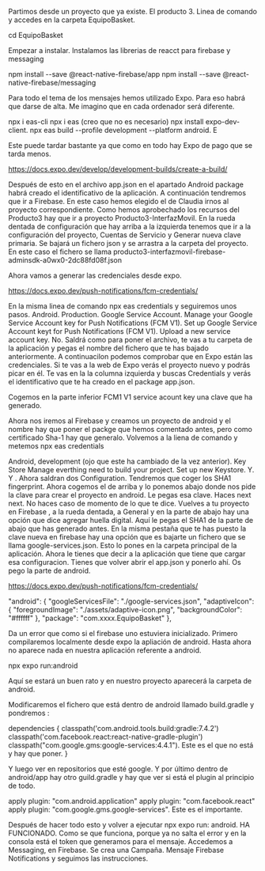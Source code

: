 Partimos desde un proyecto que ya existe. El producto 3.
Linea de comando y accedes en la carpeta EquipoBasket.

cd EquipoBasket

Empezar a instalar.
Instalamos las librerias de reacct para firebase y messaging

npm install --save @react-native-firebase/app
npm install --save @react-native-firebase/messaging

Para todo el tema de los mensajes hemos utilizado Expo. Para eso habrá que darse de alta. Me imagino que en cada ordenador será diferente.

npx i eas-cli
npx i eas (creo que no es necesario)
npx install expo-dev-client. 
npx eas build --profile development --platform android. E

Este puede tardar bastante ya que como en todo hay Expo de pago que se tarda menos. 

https://docs.expo.dev/develop/development-builds/create-a-build/

Después de esto en el archivo app.json en el apartado Android package habrá creado el identificativo de la aplicación.
A continuación tendremos que ir a Firebase. En este caso hemos elegido el de Claudia irnos al proyecto correspondiente. Como hemos aprobechado los recursos del Producto3 hay que ir a proyecto Producto3-InterfazMovil.
En la rueda dentada de configuración que hay arriba a la izquierda tenemos que ir a la configuración del proyecto, Cuentas de Servicio y Generar nueva clave primaria. Se bajará un fichero json y se arrastra a la carpeta del proyecto. 
En este caso el fichero se llama producto3-interfazmovil-firebase-adminsdk-a0wx0-2dc88fd08f.json

Ahora vamos a generar las credenciales desde expo. 

https://docs.expo.dev/push-notifications/fcm-credentials/

En la misma linea de comando npx eas credentials y seguiremos unos pasos.
Android. Production. Google Service Account. Manage your Google Service Account key for Push Notifications (FCM V1). Set up Google Service Account keyt for Push Notifications (FCM V1). Upload a new service account key. No.
Saldrá como para poner el archivo, te vas a tu carpeta de la aplicación y pegas el nombre del fichero que te has bajado anteriormente.
A continuacilon podemos comprobar que en Expo están las credenciales. Si te vas a la web de Expo verás el proyecto nuevo y podrás picar en él. Te vas en la la columna izquierda y buscas Credentials y verás el identificativo que te ha creado en el package app.json.

Cogemos en la parte inferior FCM1 V1 service acount key una clave que ha generado.

Ahora nos iremos al Firebase y creamos un proyecto de android y el nombre hay que poner el packge que hemos comentado antes, pero como certificado Sha-1 hay que generalo.
Volvemos a la liena de comando y metemos npx eas credentials

Android, development (ojo que este ha cambiado de la vez anterior). Key Store Manage everthing need to build your project. Set up new Keystore. Y. Y . Ahora saldran dos Configuration. Tendremos que coger los SHA1 fingerprint.
Ahora cogemos el  de arriba y lo ponemos abajo donde nos pide la clave para crear el proyecto en android. Le pegas esa clave. Haces next next. No haces caso de momento de lo que te dice.
Vuelves a tu proyecto en Firebase , a la rueda dentada, a General y en la parte de abajo hay una opción que dice agregar huella digital. Aquí le pegas el SHA1 de la parte de abajo que has generado antes.
En la misma pestaña que te has puesto la clave nueva en firebase hay una opción que es bajarte un fichero que se llama google-services.json. Esto lo pones en la carpeta principal de la aplicación.
Ahora le tienes que decir a la aplicación que tiene que cargar esa configuracion. Tienes que volver abrir el app.json y ponerlo ahí. Os pego la parte de android. 

https://docs.expo.dev/push-notifications/fcm-credentials/

 "android": {
      "googleServicesFile": "./google-services.json",
      "adaptiveIcon": {
        "foregroundImage": "./assets/adaptive-icon.png",
        "backgroundColor": "#ffffff"
      },
      "package": "com.xxxx.EquipoBasket"
    },

Da un error que como si el firebase uno estuviera inicializado.
Primero compilaremos localmente desde expo la apliación de android. Hasta ahora no aparece nada en nuestra aplicación referente a android.

npx expo run:android 

Aquí se estará un buen rato y en nuestro proyecto aparecerá la carpeta de android.
 
Modificaremos el fichero que está dentro de android llamado build.gradle y pondremos :

dependencies {
     classpath('com.android.tools.build:gradle:7.4.2')
     classpath('com.facebook.react:react-native-gradle-plugin')
     classpath("com.google.gms:google-services:4.4.1"). Este es el que no está y hay que poner.
 }

Y luego ver en repositorios que esté google.
Y por último dentro de android/app hay otro guild.gradle y hay que ver si está el plugin al principio de todo.

apply plugin: "com.android.application"
apply plugin: "com.facebook.react"
apply plugin: "com.google.gms.google-services". Este es el importante.

Después de hacer todo esto y volver a ejecutar npx expo run: android. HA FUNCIONADO.
Como se que funciona, porque ya no salta el error y en la consola está el token que generamos para el mensaje.
Accedemos a Messaging, en Firebase. Se crea una Campaña. Mensaje Firebase Notifications y seguimos las instrucciones.
